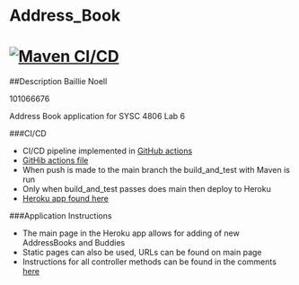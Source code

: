 # Address_Book
# [![Maven CI/CD](https://github.com/Noellb797/Address_Book/actions/workflows/main.yml/badge.svg)](https://github.com/Noellb797/Address_Book/actions/workflows/main.yml)

##Description
Baillie Noell

101066676

Address Book application for SYSC 4806 Lab 6

###CI/CD
- CI/CD pipeline implemented in [GitHub actions](https://github.com/Noellb797/Address_Book/actions/workflows/main.yml)
- [GitHib actions file](https://github.com/Noellb797/Address_Book/blob/main/.github/workflows/main.yml)
- When push is made to the main branch the build_and_test with Maven is run
- Only when build_and_test passes does main then deploy to Heroku
- [Heroku app found here](https://baillienoelladdressbook.herokuapp.com/)

###Application Instructions
- The main page in the Heroku app allows for adding of new AddressBooks and Buddies
- Static pages can also be used, URLs can be found on main page
- Instructions for all controller methods can be found in the comments [here](https://github.com/Noellb797/Address_Book/blob/main/src/main/java/lab/AddressBookController.java)
